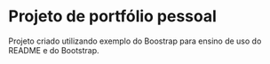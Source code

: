 # Projeto de portfólio pessoal

Projeto criado utilizando exemplo do Boostrap para ensino de uso do README e do Bootstrap.